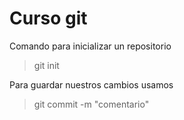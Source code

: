 # Curso git

Comando para inicializar un repositorio <br>
> git init

Para guardar nuestros cambios usamos
> git commit -m "comentario"
